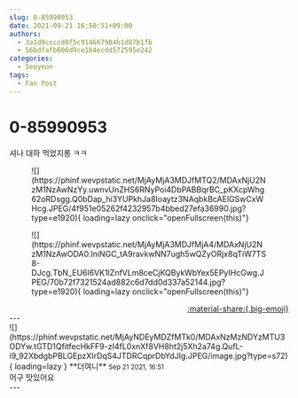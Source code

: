 ```yaml
---
slug: 0-85990953
date: 2021-09-21 16:50:51+09:00
authors:
  - 3a1d9ccccd0f5c914667904b1d87b1fb
  - 56bdfafb606d9ce1b4ecdd572595e242
categories:
  - Seoyeon
tags:
  - Fan Post
---
```


# 0-85990953

<div class="post-container" markdown="1">
<div class="content-container md-sidebar__scrollwrap" markdown="1">

셔나 대하 먹었지롱 ㅋㅋ
<figure markdown="1">
![](https://phinf.wevpstatic.net/MjAyMjA3MDJfMTQ2/MDAxNjU2NzM1NzAwNzYy.uwnvUnZHS6RNyPoi4DbPABBqrBC_pKXcpWhg62oRDsgg.Q0bDap_hi3YUPkhJa8Ioaytz3NAqbkBcAElGSwCxWHcg.JPEG/4f951e05262f4232957b4bbed27efa36990.jpg?type=e1920){ loading=lazy onclick="openFullscreen(this)"}
</figure>

<figure markdown="1">
![](https://phinf.wevpstatic.net/MjAyMjA3MDJfMjA4/MDAxNjU2NzM1NzAwODA0.IniNGC_tA9ravkwNN7ugh5wQZyORjx8qTiW7TS8-DJcg.TbN_EU6l6VK1IZnfVLm8ceCjKQBykWbYex5EPyIHcGwg.JPEG/70b72f7321524ad882c6d7dd0d337a52144.jpg?type=e1920){ loading=lazy onclick="openFullscreen(this)"}
</figure>


</div>
</div>

<div style="text-align: right;" markdown="1">
<a href="https://weverse.io/fromis9/fanpost/0-85990953" style="text-align: right;">:material-share:{.big-emoji}</a>
</div>
---

<div class="comments-container md-sidebar__scrollwrap" markdown="1">
<div class="comment" markdown="1">
<div class='id-container' markdown="1">
![](https://phinf.wevpstatic.net/MjAyNDEyMDZfMTk0/MDAxNzMzNDYzMTU3ODYw.tGTD1QfitfecHkFF9-zI4fL0xnXf8VH8ht2j5Xh2a74g.QufL-i9_92XbdgbPBLGEpzXIrDqS4JTDRCqprDbYdJIg.JPEG/image.jpg?type=s72){ loading=lazy }
**<span class="artist">더여니</span>** <small>Sep 21 2021, 16:51</small><br>
</div>
<div class='comment-body' markdown="1">
어구 맛있어요
</div>
</div>
</div>
---
